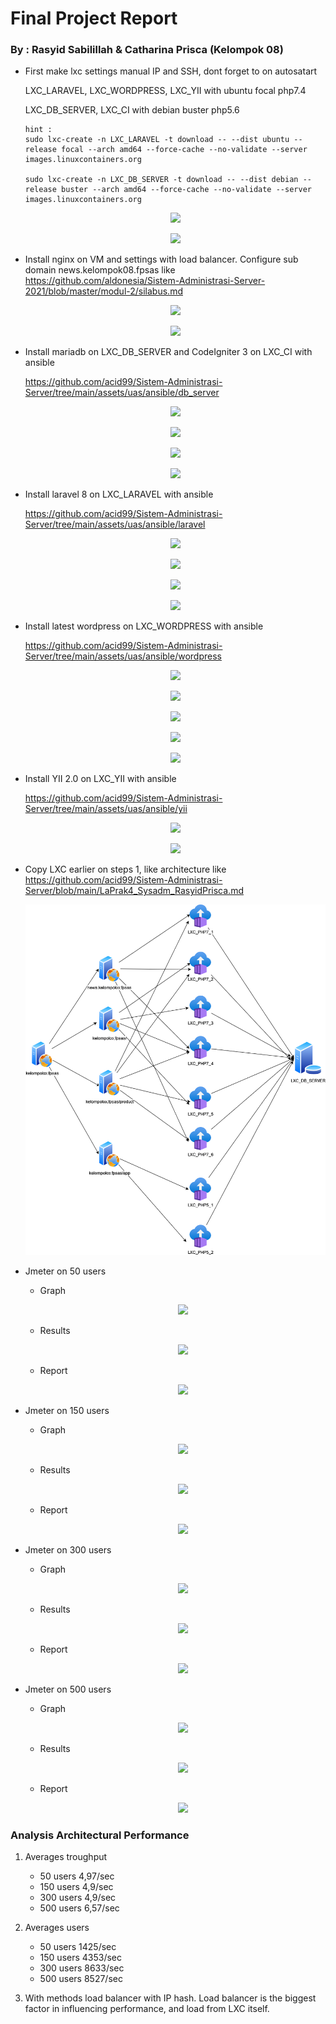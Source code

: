 # **Final Project Report**

### By : Rasyid Sabilillah  &  Catharina Prisca (Kelompok 08)

* First make lxc settings manual IP and SSH, dont forget to on autosatart

  LXC_LARAVEL, LXC_WORDPRESS, LXC_YII with ubuntu focal php7.4

  LXC_DB_SERVER, LXC_CI with debian buster php5.6

  ```
  hint : 
  sudo lxc-create -n LXC_LARAVEL -t download -- --dist ubuntu --release focal --arch amd64 --force-cache --no-validate --server images.linuxcontainers.org
  
  sudo lxc-create -n LXC_DB_SERVER -t download -- --dist debian --release buster --arch amd64 --force-cache --no-validate --server images.linuxcontainers.org
  ```

  <p align="center">
        	<img src= "https://github.com/acid99/Sistem-Administrasi-Server/blob/main/assets/uas/2022-01-30_17.png?raw=true">
  </p>

  <p align="center">
        	<img src= "https://github.com/acid99/Sistem-Administrasi-Server/blob/main/assets/uas/2022-01-30_18.png?raw=true">
  </p>

- Install nginx on VM and settings with load balancer. Configure sub domain news.kelompok08.fpsas like https://github.com/aldonesia/Sistem-Administrasi-Server-2021/blob/master/modul-2/silabus.md

  <p align="center">
        	<img src= "https://github.com/acid99/Sistem-Administrasi-Server/blob/main/assets/uas/2022-01-30_15.png?raw=true">
  </p>

  <p align="center">
        	<img src= "https://github.com/acid99/Sistem-Administrasi-Server/blob/main/assets/uas/2022-01-30_16.png?raw=true">
  </p>


* Install mariadb on LXC_DB_SERVER and  CodeIgniter 3 on LXC_CI with ansible

  https://github.com/acid99/Sistem-Administrasi-Server/tree/main/assets/uas/ansible/db_server

  <p align="center">
        	<img src= "https://github.com/acid99/Sistem-Administrasi-Server/blob/main/assets/uas/2022-01-30.png?raw=true">
  </p>

  <p align="center">
        	<img src= "https://github.com/acid99/Sistem-Administrasi-Server/blob/main/assets/uas/2022-01-30_12.png?raw=true">
  </p>

  <p align="center">
        	<img src= "https://github.com/acid99/Sistem-Administrasi-Server/blob/main/assets/uas/2022-01-30_1.png?raw=true">
  </p>

  <p align="center">
        	<img src= "https://github.com/acid99/Sistem-Administrasi-Server/blob/main/assets/uas/2022-01-30_7.png?raw=true">
  </p>

- Install laravel 8 on LXC_LARAVEL with ansible

  https://github.com/acid99/Sistem-Administrasi-Server/tree/main/assets/uas/ansible/laravel

  <p align="center">
        	<img src= "https://github.com/acid99/Sistem-Administrasi-Server/blob/main/assets/uas/2022-01-30_2.png?raw=true">
  </p>

  <p align="center">
        	<img src= "https://github.com/acid99/Sistem-Administrasi-Server/blob/main/assets/uas/2022-01-30_3.png?raw=true">
  </p>

  <p align="center">
        	<img src= "https://github.com/acid99/Sistem-Administrasi-Server/blob/main/assets/uas/2022-01-30_4.png?raw=true">
  </p>

  <p align="center">
        	<img src= "https://github.com/acid99/Sistem-Administrasi-Server/blob/main/assets/uas/2022-01-30_6.png?raw=true">
  </p>

- Install latest wordpress on LXC_WORDPRESS with ansible

  https://github.com/acid99/Sistem-Administrasi-Server/tree/main/assets/uas/ansible/wordpress

  <p align="center">
        	<img src= "https://github.com/acid99/Sistem-Administrasi-Server/blob/main/assets/uas/2022-01-30_5.png?raw=true">
  </p>

  <p align="center">
        	<img src= "https://github.com/acid99/Sistem-Administrasi-Server/blob/main/assets/uas/2022-01-30_8.png?raw=true">
  </p>

  <p align="center">
        	<img src= "https://github.com/acid99/Sistem-Administrasi-Server/blob/main/assets/uas/2022-01-30_9.png?raw=true">
  </p>

  <p align="center">
        	<img src= "https://github.com/acid99/Sistem-Administrasi-Server/blob/main/assets/uas/2022-01-30_10.png?raw=true">
  </p>

  <p align="center">
        	<img src= "https://github.com/acid99/Sistem-Administrasi-Server/blob/main/assets/uas/2022-01-30_11.png?raw=true">
  </p>

- Install YII 2.0 on LXC_YII with ansible

  https://github.com/acid99/Sistem-Administrasi-Server/tree/main/assets/uas/ansible/yii

  <p align="center">
        	<img src= "https://github.com/acid99/Sistem-Administrasi-Server/blob/main/assets/uas/2022-01-30_13_1.png?raw=true">
  </p>

  <p align="center">
        	<img src= "https://github.com/acid99/Sistem-Administrasi-Server/blob/main/assets/uas/2022-01-30_13.png?raw=true">
  </p>

- Copy LXC earlier on steps 1, like architecture like https://github.com/acid99/Sistem-Administrasi-Server/blob/main/LaPrak4_Sysadm_RasyidPrisca.md

  <p align="center">
        	<img src= "https://github.com/aldonesia/Sistem-Administrasi-Server-2021/blob/master/Final%20Project/assets/arsitektur.png?raw=true">
  </p>

- Jmeter on 50 users

  - Graph

    <p align="center">
          	<img src= "https://github.com/acid99/Sistem-Administrasi-Server/blob/main/assets/uas/graph50.png?raw=true">
    </p>

  - Results

    <p align="center">
          	<img src= "https://github.com/acid99/Sistem-Administrasi-Server/blob/main/assets/uas/result50.png?raw=true">
    </p>

  - Report

    <p align="center">
          	<img src= "https://github.com/acid99/Sistem-Administrasi-Server/blob/main/assets/uas/report50.png?raw=true">
    </p>

- Jmeter on 150 users

  - Graph

    <p align="center">
          	<img src= "https://github.com/acid99/Sistem-Administrasi-Server/blob/main/assets/uas/graph150.png?raw=true">
    </p>

  - Results

    <p align="center">
          	<img src= "https://github.com/acid99/Sistem-Administrasi-Server/blob/main/assets/uas/resut150.png?raw=true">
    </p>

  - Report

    <p align="center">
          	<img src= "https://github.com/acid99/Sistem-Administrasi-Server/blob/main/assets/uas/report150.png?raw=true">
    </p>

  

- Jmeter on 300 users

  - Graph

    <p align="center">
          	<img src= "https://github.com/acid99/Sistem-Administrasi-Server/blob/main/assets/uas/graph300.png?raw=true">
    </p>

  - Results

    <p align="center">
          	<img src= "https://github.com/acid99/Sistem-Administrasi-Server/blob/main/assets/uas/result300.png?raw=true">
    </p>

  - Report

    <p align="center">
          	<img src= "https://github.com/acid99/Sistem-Administrasi-Server/blob/main/assets/uas/report300.png?raw=true">
    </p>

  

- Jmeter on 500 users

  - Graph

    <p align="center">
          	<img src= "https://github.com/acid99/Sistem-Administrasi-Server/blob/main/assets/uas/graph500.png?raw=true">
    </p>

  - Results

    <p align="center">
          	<img src= "https://github.com/acid99/Sistem-Administrasi-Server/blob/main/assets/uas/result500.png?raw=true">
    </p>

  - Report

    <p align="center">
          	<img src= "https://github.com/acid99/Sistem-Administrasi-Server/blob/main/assets/uas/report500.png?raw=true">
    </p>



### Analysis Architectural Performance

1. Averages troughput
   - 50 users 4,97/sec
   - 150 users 4,9/sec
   - 300 users 4,9/sec
   - 500 users 6,57/sec

2. Averages users 
   - 50 users 1425/sec
   - 150 users 4353/sec
   - 300 users 8633/sec
   - 500 users 8527/sec

3. With methods load balancer with IP hash. Load balancer is the biggest factor in influencing performance, and load from LXC itself.